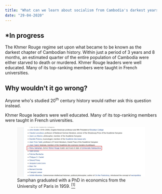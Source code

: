 ```yaml
---
title: "What can we learn about socialism from Cambodia's darkest years?"
date: "29-04-2020"
---
```


## *In progress

The Khmer Rouge regime set upon what became to be known as the darkest chapter of Cambodian history. Within just a period of 3 years and 8 months, an estimated quarter of the entire population of Cambodia were either starved to death or murdered.
Khmer Rouge leaders were well educated. Many of its top-ranking members were taught in French universities.
## Why wouldn't it go wrong?

Anyone who's studied 20<sup>th</sup> century history would rather ask this question instead. 


Khmer Rouge leaders were well educated. Many of its top-ranking members were taught in French universities.

<figure><img src="https://raw.githubusercontent.com/masayaShinoda/masaya-blog/master/src/images/paris-university-alumni.jpg"></img><figcaption>Samphan graduated with a PhD in economics from the University of Paris in 1959. <a href="https://en.wikipedia.org/wiki/University_of_Paris#Alumni"><sup>[1]</sup></a></figcaption></figure>




